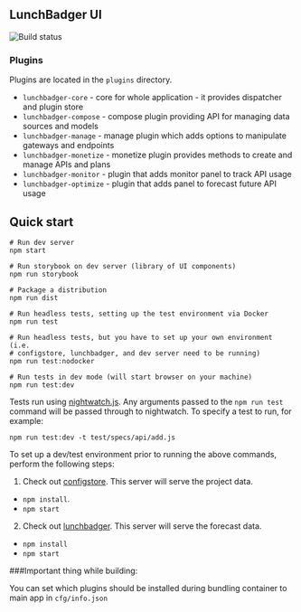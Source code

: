 ## LunchBadger UI

![Build status](https://circleci.com/gh/LunchBadger/lunchbadger-ui.svg?style=shield&circle-token=86cb8d9912528010b54ed16844810098887c48b6)

### Plugins

Plugins are located in the `plugins` directory.

* `lunchbadger-core` - core for whole application - it provides dispatcher and plugin store
* `lunchbadger-compose` - compose plugin providing API for managing data sources and models
* `lunchbadger-manage` - manage plugin which adds options to manipulate gateways and endpoints
* `lunchbadger-monetize` - monetize plugin provides methods to create and manage APIs and plans
* `lunchbadger-monitor` - plugin that adds monitor panel to track API usage
* `lunchbadger-optimize` - plugin that adds panel to forecast future API usage

## Quick start

    # Run dev server
    npm start

    # Run storybook on dev server (library of UI components)
    npm run storybook

    # Package a distribution
    npm run dist

    # Run headless tests, setting up the test environment via Docker
    npm run test

    # Run headless tests, but you have to set up your own environment (i.e.
    # configstore, lunchbadger, and dev server need to be running)
    npm run test:nodocker

    # Run tests in dev mode (will start browser on your machine)
    npm run test:dev

Tests run using [nightwatch.js](http://nightwatchjs.org/). Any arguments passed
to the `npm run test` command will be passed through to nightwatch. To specify
a test to run, for example:

    npm run test:dev -t test/specs/api/add.js

To set up a dev/test environment prior to running the above commands, perform
the following steps:

1. Check out [configstore](../../../../LunchBadger/configstore). This server will serve the
   project data.

  * `npm install`.
  * `npm start`

2. Check out [lunchbadger](../../../../LunchBadger/configstore). This server will serve the
   forecast data.

  * `npm install`
  * `npm start`

###Important thing while building:

You can set which plugins should be installed during bundling container to main app in `cfg/info.json`
